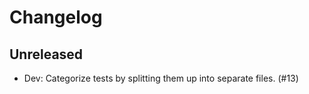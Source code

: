 # Changelog

## Unreleased

- Dev: Categorize tests by splitting them up into separate files. (#13)
